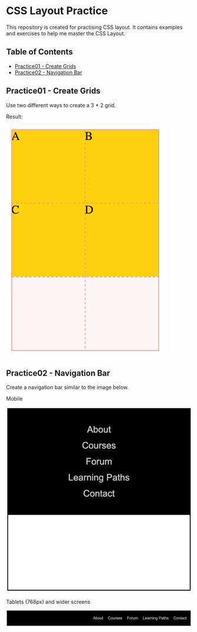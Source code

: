 # CSS Layout Practice

This repository is created for practising CSS layout. It contains examples and exercises to help me master the CSS Layout.

## Table of Contents

- [Practice01 - Create Grids](#practice01---create-grids)
- [Practice02 - Navigation Bar](#practice02---navigation-bar)

## Practice01 - Create Grids

Use two different ways to create a 3 \* 2 grid.

Result:

![Expected Result Snapshot](./practice01-create-grid/result.png)

## Practice02 - Navigation Bar

Create a navigation bar similar to the image below.

Mobile

![Mobile](/practice02-navigation-bar/assets/images/mobile.png)

Tablets (768px) and wider screens

![Tablets](/practice02-navigation-bar/assets/images/tablets.png)
